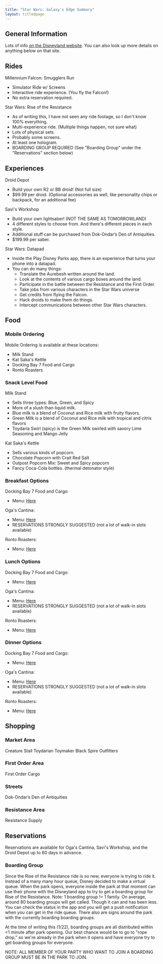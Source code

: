 ```yaml
---
title: "Star Wars: Galaxy's Edge Summary"
layout: titledpage
---
```


## General Information

Lots of info [on the Disneyland website](https://disneyland.disney.go.com/destinations/disneyland/star-wars-galaxys-edge/). You can also look up more details on anything below on that site.

## Rides

Millennium Falcon: Smugglers Run
- Simulator Ride w/ Screens
- Interactive ride experience. (You fly the Falcon!)
- No extra reservation required.

Star Wars: Rise of the Resistance
- As of writing this, I have not seen any ride footage, so I don't know 100% everything.
- Multi-experience ride. (Multiple things happen, not sure what)
- Lots of physical sets.
- Probably some screens.
- At least one hologram.
- BOARDING GROUP REQUIRED (See "Boarding Group" under the "Reservations" section below)

## Experiences

Droid Depot
- Build your own R2 or BB droid! (Not full size)
- $99.99 per droid. (Optional accessories as well, like personality chips or backpack, for an additional fee)

Savi's Workshop
- Build your own lightsaber! (NOT THE SAME AS TOMORROWLAND)
- 4 different styles to choose from. And there's different pieces in each style.
- Additional stuff can be purchased from Dok-Ondar’s Den of Antiquities.
- $199.99 per saber.

Star Wars: Datapad
- Inside the Play Disney Parks app, there is an experience that turns your phone into a datapad.
- You can do many things:
	- Translate the Aurebesh written around the land.
	- Look at the contents of various cargo boxes around the land.
	- Participate in the battle between the Resistance and the First Order.
	- Take jobs from various characters in the Star Wars universe
	- Get credits from flying the Falcon.
	- Hack droids to make them do things.
	- Intercept communications between other Star Wars characters.

## Food

### Mobile Ordering

Mobile Ordering is available at these locations:
- Milk Stand
- Kat Saka's Kettle
- Docking Bay 7 Food and Cargo
- Ronto Roasters

### Snack Level Food

Milk Stand
- Sells three types: Blue, Green, and Spicy
- More of a slush than liquid milk.
- Blue milk is a blend of Coconut and Rice milk with fruity flavors.
- Green Milk is a blend of Coconut and Rice milk with tropical and citris flavors
- Toydaria Swirl (spicy) is the Green Milk swirled with savory Lime Seasoning and Mango Jelly

Kat Saka's Kettle
- Sells various kinds of popcorn.
- Chocolate Popcorn with Crait Red Salt
- Outpost Popcorn Mix: Sweet and Spicy popcorn
- Fancy Coca-Cola bottles. (thermal detonator style)

### Breakfast Options

Docking Bay 7 Food and Cargo:
- Menu: [Here](https://disneyland.disney.go.com/dining/disneyland/docking-bay-7-food-and-cargo/menus/breakfast/)

Oga's Cantina:
- Menu: [Here](https://disneyland.disney.go.com/dining/disneyland/ogas-cantina/menus/breakfast/)
- RESERVATIONS STRONGLY SUGGESTED (not a lot of walk-in slots available)

Ronto Roasters:
- Menu: [Here](https://disneyland.disney.go.com/dining/disneyland/ronto-roasters/menus/breakfast/)

### Lunch Options

Docking Bay 7 Food and Cargo:
- Menu: [Here](https://disneyland.disney.go.com/dining/disneyland/docking-bay-7-food-and-cargo/menus/lunch-and-dinner/)

Oga's Cantina:
- Menu: [Here](https://disneyland.disney.go.com/dining/disneyland/ogas-cantina/menus/lunch/)
- RESERVATIONS STRONGLY SUGGESTED (not a lot of walk-in slots available)

Ronto Roasters:
- Menu: [Here](https://disneyland.disney.go.com/dining/disneyland/ronto-roasters/menus/lunch-and-dinner/)

### Dinner Options

Docking Bay 7 Food and Cargo:
- Menu: [Here](https://disneyland.disney.go.com/dining/disneyland/docking-bay-7-food-and-cargo/menus/lunch-and-dinner/)

Oga's Cantina:
- Menu: [Here](https://disneyland.disney.go.com/dining/disneyland/ogas-cantina/menus/dinner/)
- RESERVATIONS STRONGLY SUGGESTED (not a lot of walk-in slots available)

Ronto Roasters:
- Menu: [Here](https://disneyland.disney.go.com/dining/disneyland/ronto-roasters/menus/lunch-and-dinner/)

## Shopping

### Market Area

Creature Stall
Toydarian Toymaker
Black Spire Outfitters

### First Order Area

First Order Cargo

### Streets

Dok-Ondar’s Den of Antiquities

### Resistance Area

Resistance Supply

## Reservations

Reservations are available for Oga's Cantina, Savi's Workshop, and the Droid Depot up to 60 days in advance.

### Boarding Group

Since the Rise of the Resistance ride is so new, everyone is trying to ride it. Instead of a many many hour queue, Disney decided to make a virtual queue.
When the park opens, everyone inside the park at that moment can use their phone with the Disneyland app to try to get a boarding group for Rise of the Resistance.
Note: 1 boarding group != 1 family.
On average, around 80 boarding groups will get called. Though it can and has been less. You can check the status in the app and you will get a push notification when you can get in the ride queue.
There also are signs around the park with the currently boarding boarding groups.

At the time of writing this (1/22), boarding groups are all distributed within <1 minute after park opening.
Our best chance would be to go to "rope drop," so we're already in the park when it opens and have everyone try to get boarding groups for everyone.

NOTE: ALL MEMBER OF YOUR PARTY WHO WANT TO JOIN A BOARDING GROUP MUST BE IN THE PARK TO JOIN.
